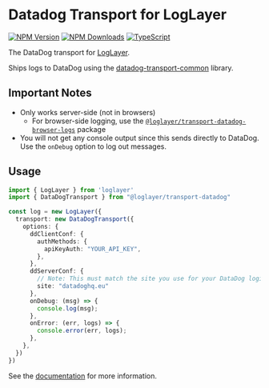 # Datadog Transport for LogLayer

[![NPM Version](https://img.shields.io/npm/v/%40loglayer%2Ftransport-datadog)](https://www.npmjs.com/package/@loglayer/transport-datadog)
[![NPM Downloads](https://img.shields.io/npm/dm/%40loglayer%2Ftransport-datadog)](https://www.npmjs.com/package/@loglayer/transport-datadog)
[![TypeScript](https://img.shields.io/badge/%3C%2F%3E-TypeScript-%230074c1.svg)](http://www.typescriptlang.org/)

The DataDog transport for [LogLayer](https://loglayer.dev).

Ships logs to DataDog using the [datadog-transport-common](https://www.npmjs.com/package/datadog-transport-common) library.

## Important Notes

- Only works server-side (not in browsers)
  * For browser-side logging, use the [`@loglayer/transport-datadog-browser-logs`](https://github.com/loglayer/loglayer/tree/master/packages/transports/datadog-browser-logs) package
- You will not get any console output since this sends directly to DataDog. Use the `onDebug` option to log out messages.

## Usage

```typescript
import { LogLayer } from 'loglayer'
import { DataDogTransport } from "@loglayer/transport-datadog"

const log = new LogLayer({
  transport: new DataDogTransport({
    options: {
      ddClientConf: {
        authMethods: {
          apiKeyAuth: "YOUR_API_KEY",
        },
      },
      ddServerConf: {
        // Note: This must match the site you use for your DataDog login - See below for more info
        site: "datadoghq.eu"
      },
      onDebug: (msg) => {
        console.log(msg);
      },
      onError: (err, logs) => {
        console.error(err, logs);
      },
    },
  })
})
```

See the [documentation](https://loglayer.dev/transports/datadog) for more information.
